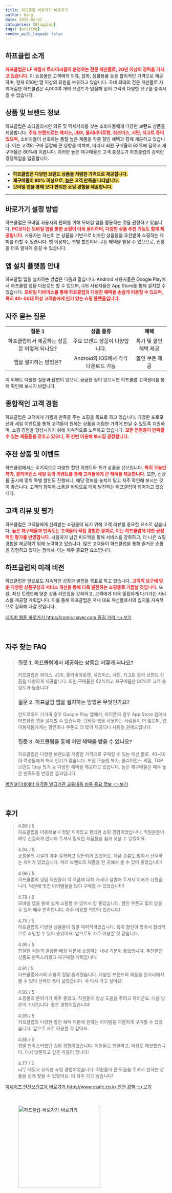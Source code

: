 ```yaml
---
title: 하프클럽 바로가기 바로가기
author: bing
date: 2025-02-02
categories: [Blogging]
tags: [writing]
render_with_liquid: false
---
```



<h2 id='하프클럽 소개'>하프클럽 소개</h2>

<p><b><span style="color: #ee2323;">하프클럽은 LF 계열사 트라이씨클이 운영하는 전문 패션몰로, 20년 이상의 경력을 가지고 있습니다.</span></b> 이 쇼핑몰은 고객에게 의류, 잡화, 생활용품 등을 합리적인 가격으로 제공하며, 현재 650만 명 이상의 회원을 보유하고 있습니다. 국내 최대의 전문 패션몰로 자리매김한 하프클럽은 4,000여 개의 브랜드가 입점해 있어 고객의 다양한 요구를 충족시킬 수 있습니다.</p>

<h2 id='상품 및 브랜드 정보'>상품 및 브랜드 정보</h2>

<p>하프클럽은 스타일리시한 의류 및 액세서리를 찾는 소비자들에게 다양한 브랜드 상품을 제공합니다. <b><span style="color: #ee2323;">주요 브랜드로는 헤지스, JDX, 올리비아로렌, 쉬즈미스, 샤틴, 지고트 등이 있으며,</span></b> 소비자들이 선호하는 품질 높은 제품을 각종 할인 혜택과 함께 제공하고 있습니다. 이는 고객의 구매 결정에 큰 영향을 미치며, 따라서 회원 구매율이 62%에 달하고 재구매율은 80%에 이릅니다. 이러한 높은 재구매율은 고객 충성도가 하프클럽의 강력한 경쟁력임을 입증합니다.</p>

<hr />

<ul>
    <li><b><span style="background-color: #ffe066;">하프클럽은 다양한 브랜드 상품을 저렴한 가격으로 제공합니다.</span></b></li>
    <li><b><span style="background-color: #ffe066;">재구매율이 80% 이상으로, 높은 고객 만족을 나타냅니다.</span></b></li>
    <li><b><span style="background-color: #ffe066;">모바일 앱을 통해 보다 편리한 쇼핑 경험을 제공합니다.</span></b></li>
</ul>

<hr />

<h2 id='바로가기 설정 방법'>바로가기 설정 방법</h2>

<p>하프클럽은 모바일 사용자의 편의를 위해 모바일 앱을 활용하는 것을 권장하고 있습니다. <b><span style="color: #ee2323;">PC보다는 모바일 앱을 통한 쇼핑이 더욱 용이하며, 다양한 상품 추천 기능도 함께 제공됩니다.</span></b> 사용자는 자신이 본 상품을 기반으로 비슷한 상품들을 추천받아 쇼핑하는 재미를 더할 수 있습니다. 앱 이용자는 특별 할인이나 쿠폰 혜택을 받을 수 있으므로, 쇼핑을 더욱 알차게 즐길 수 있습니다.</p>

<h2 id='앱 설치 플랫폼 안내'>앱 설치 플랫폼 안내</h2>

<p>하프클럽 앱을 설치하는 방법은 다음과 같습니다. Android 사용자들은 Google Play에서 하프클럽 앱을 다운로드 할 수 있으며, iOS 사용자들은 App Store를 통해 설치할 수 있습니다. <b><span style="color: #ee2323;">모바일 디바이스를 통해 하프클럽의 다양한 혜택을 손쉽게 이용할 수 있으며, 특히 40~50대 여성 고객층에게 인기 있는 쇼핑 플랫폼입니다.</span></b></p>

<h2 id='자주 묻는 질문'>자주 묻는 질문</h2>

<table>
    <tr>
        <td style="text-align: center; height: 17px;"><b>질문 1</b></td>
        <td style="text-align: center; height: 17px;"><b>상품 종류</b></td>
        <td style="text-align: center; height: 17px;"><b>혜택</b></td>
    </tr>
    <tr>
        <td style="text-align: center; height: 17px;">하프클럽에서 제공하는 상품은 어떻게 되나요?</td>
        <td style="text-align: center; height: 17px;">주요 브랜드 상품이 다양합니다.</td>
        <td style="text-align: center; height: 17px;">특가 및 할인 혜택 제공</td>
    </tr>
    <tr>
        <td style="text-align: center; height: 17px;">앱을 설치하는 방법은?</td>
        <td style="text-align: center; height: 17px;">Android와 iOS에서 각각 다운로드 가능</td>
        <td style="text-align: center; height: 17px;">할인 쿠폰 제공</td>
    </tr>
</table>

<p>이 외에도 다양한 질문과 답변이 있으니, 궁금한 점이 있으시면 하프클럽 고객센터를 통해 확인해 보시기 바랍니다.</p>

<h2 id='종합적인 고객 경험'>종합적인 고객 경험</h2>

<p>하프클럽은 고객에게 기쁨과 만족을 주는 쇼핑을 목표로 하고 있습니다. 다양한 프로모션과 세일 이벤트를 통해 고객들이 원하는 상품을 저렴한 가격에 만날 수 있도록 지원하며, 쇼핑 경험을 향상시키기 위해 지속적으로 노력하고 있습니다. <b><span style="color: #ee2323;">모든 연령층이 만족할 수 있는 제품들을 갖추고 있으니, 꼭 한번 이용해 보시길 권장합니다.</span></b></p>

<h2 id='추천 상품 및 이벤트'>추천 상품 및 이벤트</h2>

<p>하프클럽에서는 주기적으로 다양한 할인 이벤트와 특가 상품을 선보입니다. <b><span style="color: #ee2323;">특히 오늘만 특가, 클리어런스 세일 등의 이벤트를 통해 고객들에게 큰 혜택을 제공합니다.</span></b> 또한, 신상품 출시에 맞춰 특별 할인도 진행되니, 해당 정보를 놓치지 말고 자주 확인해 보시는 것이 좋습니다. 고객의 참여와 소통을 바탕으로 더욱 발전하는 하프클럽이 되어가고 있습니다.</p>

<h2 id='고객 리뷰 및 평가'>고객 리뷰 및 평가</h2>

<p>하프클럽은 고객들에게 신뢰받는 쇼핑몰이 되기 위해 고객 리뷰를 중요한 요소로 삼습니다. <b><span style="color: #ee2323;">높은 재구매율과 만족도는 고객들이 직접 경험한 결과로, 이는 하프클럽에 대한 긍정적인 평가를 반영합니다.</span></b> 사용자가 남긴 피드백을 통해 서비스를 강화하고, 더 나은 쇼핑 경험을 제공하기 위해 노력하고 있습니다. 많은 고객들이 하프클럽을 통해 즐거운 쇼핑을 경험하고 있다는 점에서, 이는 매우 중요한 요소입니다.</p>

<h2 id='하프클럽의 미래 비전'>하프클럽의 미래 비전</h2>

<p>하프클럽은 앞으로도 지속적인 성장과 발전을 목표로 하고 있습니다. <b><span style="color: #ee2323;">고객의 요구에 맞춘 다양한 상품구성과 서비스 개선을 통해 더욱 발전하는 쇼핑몰로 거듭날 것입니다.</span></b> 또한, 최신 트렌드에 맞춘 상품 라인업을 강화하고, 고객에게 더욱 밀접하게 다가가는 서비스를 제공할 계획입니다. 이를 통해 하프클럽은 국내 대표 패션몰로서의 입지를 지속적으로 강화해 나갈 것입니다.</p>


<p><a class="click-button" title="네이버 웹툰 바로가기 https//comic.naver.com 즐길 거리" href="https://blackassets.github.io/posts/%EB%84%A4%EC%9D%B4%EB%B2%84-%EC%9B%B9%ED%88%B0-%EB%B0%94%EB%A1%9C%EA%B0%80%EA%B8%B0-httpscomic.naver.com-%EC%A6%90%EA%B8%B8-%EA%B1%B0%EB%A6%AC/" rel="dofollow">네이버 웹툰 바로가기 https//comic.naver.com 즐길 거리 👈 보기</a></p><br>
<h2 id='자주_찾는_FAQ'>자주 찾는 FAQ</h2>
<div itemscope="" itemtype="https://schema.org/FAQPage"> 
<blockquote> 
<div itemscope="" itemprop="mainEntity" itemtype="https://schema.org/Question"> 
<h3 itemprop="name">질문 1. 하프클럽에서 제공하는 상품은 어떻게 되나요?</h3> 
<div itemscope="" itemprop="acceptedAnswer" itemtype="https://schema.org/Answer"> 
<span itemprop="text"> 
<p>하프클럽은 헤지스, JDX, 올리비아로렌, 쉬즈미스, 샤틴, 지고트 등의 브랜드 상품을 다양하게 제공합니다. 회원 구매율은 62%이고 재구매율은 80%로 고객 충성도가 높습니다.</p> 
</span> 
</div> 
</div> 

<div itemscope="" itemprop="mainEntity" itemtype="https://schema.org/Question"> 
<h3 itemprop="name">질문 2. 하프클럽 앱을 설치하는 방법은 무엇인가요?</h3> 
<div itemscope="" itemprop="acceptedAnswer" itemtype="https://schema.org/Answer"> 
<span itemprop="text"> 
<p>안드로이드 기기의 경우 Google Play 앱에서, 아이폰의 경우 App Store 앱에서 하프클럽 앱을 설치할 수 있습니다. 모바일 앱을 사용하는 사람들이 더 많으며, 앱 이용자들에게는 할인이나 쿠폰도 더 많이 제공되니 사용을 권해드립니다.</p> 
</span> 
</div> 
</div> 

<div itemscope="" itemprop="mainEntity" itemtype="https://schema.org/Question"> 
<h3 itemprop="name">질문 3. 하프클럽을 통해 어떤 혜택을 받을 수 있나요?</h3> 
<div itemscope="" itemprop="acceptedAnswer" itemtype="https://schema.org/Answer"> 
<span itemprop="text"> 
<p>하프클럽은 다양한 브랜드를 저렴한 가격으로 구매할 수 있는 패션 몰로, 40~50대 여성들에게 특히 인기가 많습니다. 또한 오늘만 특가, 클리어런스 세일, TOP 브랜드 1day 특가 등 다양한 혜택을 제공하고 있습니다. 높은 재구매율은 매우 높은 만족도를 반영한 결과입니다.</p> 
</span> 
</div> 
</div> 
</blockquote> 
</div>
<p><a class="click-button" title="병원코디네이터 자격증 발급기관 교육내용 비용 중요 정보" href="https://blackassets.github.io/posts/%EB%B3%91%EC%9B%90%EC%BD%94%EB%94%94%EB%84%A4%EC%9D%B4%ED%84%B0-%EC%9E%90%EA%B2%A9%EC%A6%9D-%EB%B0%9C%EA%B8%89%EA%B8%B0%EA%B4%80-%EA%B5%90%EC%9C%A1%EB%82%B4%EC%9A%A9-%EB%B9%84%EC%9A%A9-%EC%A4%91%EC%9A%94-%EC%A0%95%EB%B3%B4/" rel="dofollow">병원코디네이터 자격증 발급기관 교육내용 비용 중요 정보 👈 보기</a></p><br>
<h2 id='후기'>후기</h2>
<div itemscope itemtype="https://schema.org/Product">
  <blockquote>
  <div itemprop="review" itemscope itemtype="https://schema.org/Review">
      <div itemprop="reviewRating" itemscope itemtype="https://schema.org/Rating"> <span itemprop="ratingValue">4.89</span> / <span itemprop="bestRating">5</span> </div>
      <span itemprop="reviewBody">하프클럽을 이용해보니 정말 재미있고 편리한 쇼핑 경험이었습니다. 직원분들이 매우 친절하게 안내해 주셔서 필요한 제품들을 쉽게 찾을 수 있었어요.</span>
  </div>
  <br>
  <div itemprop="review" itemscope itemtype="https://schema.org/Review">
      <div itemprop="reviewRating" itemscope itemtype="https://schema.org/Rating"> <span itemprop="ratingValue">4.94</span> / <span itemprop="bestRating">5</span> </div>
      <span itemprop="reviewBody">쇼핑몰의 시설이 아주 깔끔하고 정돈되어 있었어요. 제품 종류도 많아서 선택하는 재미가 있었습니다. 여러 브랜드의 제품을 한 곳에서 볼 수 있어 좋았습니다!</span>
  </div>
  <br>
  <div itemprop="review" itemscope itemtype="https://schema.org/Review">
      <div itemprop="reviewRating" itemscope itemtype="https://schema.org/Rating"> <span itemprop="ratingValue">4.96</span> / <span itemprop="bestRating">5</span> </div>
      <span itemprop="reviewBody">하프클럽의 상담 직원들이 각 제품에 대해 자세히 설명해 주셔서 이해가 쉬웠습니다. 덕분에 멋진 아이템들을 많이 구매할 수 있었습니다!</span>
  </div>
  <br>
  <div itemprop="review" itemscope itemtype="https://schema.org/Review">
      <div itemprop="reviewRating" itemscope itemtype="https://schema.org/Rating"> <span itemprop="ratingValue">4.78</span> / <span itemprop="bestRating">5</span> </div>
      <span itemprop="reviewBody">모바일 앱을 통해 쉽게 쇼핑할 수 있어서 참 좋았습니다. 할인 쿠폰도 많이 받을 수 있어 매우 만족합니다. 자주 이용할 의향이 있습니다!</span>
  </div>
  <br>
  <div itemprop="review" itemscope itemtype="https://schema.org/Review">
      <div itemprop="reviewRating" itemscope itemtype="https://schema.org/Rating"> <span itemprop="ratingValue">4.75</span> / <span itemprop="bestRating">5</span> </div>
      <span itemprop="reviewBody">하프클럽의 다양한 상품들이 정말 매력적이었습니다. 특히 할인이 많아서 합리적으로 쇼핑할 수 있어 좋았어요. 앞으로도 자주 이용할 것 같습니다.</span>
  </div>
  <br>
  <div itemprop="review" itemscope itemtype="https://schema.org/Review">
      <div itemprop="reviewRating" itemscope itemtype="https://schema.org/Rating"> <span itemprop="ratingValue">4.95</span> / <span itemprop="bestRating">5</span> </div>
      <span itemprop="reviewBody">친절한 직원과 깔끔한 매장 덕분에 쇼핑하는 내내 기분이 좋았습니다. 추천받은 상품도 만족스러웠고 재구매할 계획입니다.</span>
  </div>
  <br>
  <div itemprop="review" itemscope itemtype="https://schema.org/Review">
      <div itemprop="reviewRating" itemscope itemtype="https://schema.org/Rating"> <span itemprop="ratingValue">4.91</span> / <span itemprop="bestRating">5</span> </div>
      <span itemprop="reviewBody">하프클럽에서의 쇼핑이 정말 즐거웠습니다. 다양한 브랜드의 제품을 한자리에서 볼 수 있어 선택의 폭이 넓었습니다. 꼭 다시 가고 싶어요!</span>
  </div>
  <br>
  <div itemprop="review" itemscope itemtype="https://schema.org/Review">
      <div itemprop="reviewRating" itemscope itemtype="https://schema.org/Rating"> <span itemprop="ratingValue">4.92</span> / <span itemprop="bestRating">5</span> </div>
      <span itemprop="reviewBody">쇼핑몰의 분위기가 아주 좋았고, 직원들이 항상 도움을 주려고 하더군요. 다음 방문이 기대됩니다. 좋은 경험이었습니다!</span>
  </div>
  <br>
  <div itemprop="review" itemscope itemtype="https://schema.org/Review">
      <div itemprop="reviewRating" itemscope itemtype="https://schema.org/Rating"> <span itemprop="ratingValue">4.93</span> / <span itemprop="bestRating">5</span> </div>
      <span itemprop="reviewBody">하프클럽의 다양한 할인 혜택 덕분에 원하는 아이템을 저렴하게 구매할 수 있었습니다. 앞으로 자주 이용할 것 같아요.</span>
  </div>
  <br>
  <div itemprop="review" itemscope itemtype="https://schema.org/Review">
      <div itemprop="reviewRating" itemscope itemtype="https://schema.org/Rating"> <span itemprop="ratingValue">4.85</span> / <span itemprop="bestRating">5</span> </div>
      <span itemprop="reviewBody">정말 만족스러웠던 쇼핑 경험이었습니다. 직원들도 친절하고, 매장도 깨끗했습니다. 다시 방문하고 싶은 마음이 듭니다!</span>
  </div>
  <br>
  <div itemprop="review" itemscope itemtype="https://schema.org/Review">
      <div itemprop="reviewRating" itemscope itemtype="https://schema.org/Rating"> <span itemprop="ratingValue">4.77</span> / <span itemprop="bestRating">5</span> </div>
      <span itemprop="reviewBody">너무 재밌고 유익한 쇼핑 경험이었습니다. 직원들이 큰 도움을 주셔서 원하는 상품을 쉽게 찾을 수 있었어요. 더 자주 가고 싶습니다!</span>
  </div>
  </blockquote>
</div>
<p><a class="click-button" title="이세이프 안전보건교육 바로가기 https//www.esafe.co.kr 안전 강화" href="https://blackassets.github.io/posts/%EC%9D%B4%EC%84%B8%EC%9D%B4%ED%94%84-%EC%95%88%EC%A0%84%EB%B3%B4%EA%B1%B4%EA%B5%90%EC%9C%A1-%EB%B0%94%EB%A1%9C%EA%B0%80%EA%B8%B0-httpswww.esafe.co.kr-%EC%95%88%EC%A0%84-%EA%B0%95%ED%99%94/" rel="dofollow">이세이프 안전보건교육 바로가기 https//www.esafe.co.kr 안전 강화 👈 보기</a></p><br>
<figure class="image"><img src="https://blackassets.github.io/assets/img/thumbnail/하프클럽-바로가기-바로가기.webp" alt="하프클럽-바로가기-바로가기" width="256" height="256"></figure>